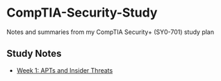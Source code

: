# CompTIA-Security-Study
Notes and summaries from my CompTIA Security+ (SY0-701) study plan

## Study Notes
- [Week 1: APTs and Insider Threats](Week1_APTs_InsiderThreats.md)
